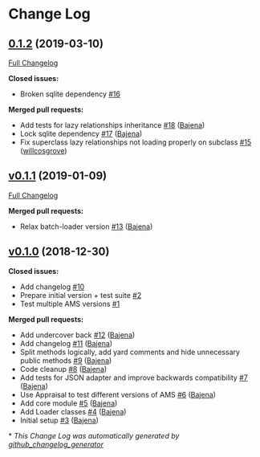# Change Log

## [0.1.2](https://github.com/Bajena/ams_lazy_relationships/tree/0.1.2) (2019-03-10)
[Full Changelog](https://github.com/Bajena/ams_lazy_relationships/compare/v0.1.1...0.1.2)

**Closed issues:**

- Broken sqlite dependency [\#16](https://github.com/Bajena/ams_lazy_relationships/issues/16)

**Merged pull requests:**

- Add tests for lazy relationships inheritance [\#18](https://github.com/Bajena/ams_lazy_relationships/pull/18) ([Bajena](https://github.com/Bajena))
- Lock sqlite dependency [\#17](https://github.com/Bajena/ams_lazy_relationships/pull/17) ([Bajena](https://github.com/Bajena))
- Fix superclass lazy relationships not loading properly on subclass [\#15](https://github.com/Bajena/ams_lazy_relationships/pull/15) ([willcosgrove](https://github.com/willcosgrove))

## [v0.1.1](https://github.com/Bajena/ams_lazy_relationships/tree/v0.1.1) (2019-01-09)
[Full Changelog](https://github.com/Bajena/ams_lazy_relationships/compare/v0.1.0...v0.1.1)

**Merged pull requests:**

- Relax batch-loader version [\#13](https://github.com/Bajena/ams_lazy_relationships/pull/13) ([Bajena](https://github.com/Bajena))

## [v0.1.0](https://github.com/Bajena/ams_lazy_relationships/tree/v0.1.0) (2018-12-30)
**Closed issues:**

- Add changelog [\#10](https://github.com/Bajena/ams_lazy_relationships/issues/10)
- Prepare initial version + test suite [\#2](https://github.com/Bajena/ams_lazy_relationships/issues/2)
- Test multiple AMS versions [\#1](https://github.com/Bajena/ams_lazy_relationships/issues/1)

**Merged pull requests:**

- Add undercover back [\#12](https://github.com/Bajena/ams_lazy_relationships/pull/12) ([Bajena](https://github.com/Bajena))
- Add changelog [\#11](https://github.com/Bajena/ams_lazy_relationships/pull/11) ([Bajena](https://github.com/Bajena))
- Split methods logically, add yard comments and hide unnecessary public methods [\#9](https://github.com/Bajena/ams_lazy_relationships/pull/9) ([Bajena](https://github.com/Bajena))
- Code cleanup [\#8](https://github.com/Bajena/ams_lazy_relationships/pull/8) ([Bajena](https://github.com/Bajena))
- Add tests for JSON adapter and improve backwards compatibility [\#7](https://github.com/Bajena/ams_lazy_relationships/pull/7) ([Bajena](https://github.com/Bajena))
- Use Appraisal to test different versions of AMS [\#6](https://github.com/Bajena/ams_lazy_relationships/pull/6) ([Bajena](https://github.com/Bajena))
- Add core module [\#5](https://github.com/Bajena/ams_lazy_relationships/pull/5) ([Bajena](https://github.com/Bajena))
- Add Loader classes [\#4](https://github.com/Bajena/ams_lazy_relationships/pull/4) ([Bajena](https://github.com/Bajena))
- Initial setup [\#3](https://github.com/Bajena/ams_lazy_relationships/pull/3) ([Bajena](https://github.com/Bajena))



\* *This Change Log was automatically generated by [github_changelog_generator](https://github.com/skywinder/Github-Changelog-Generator)*